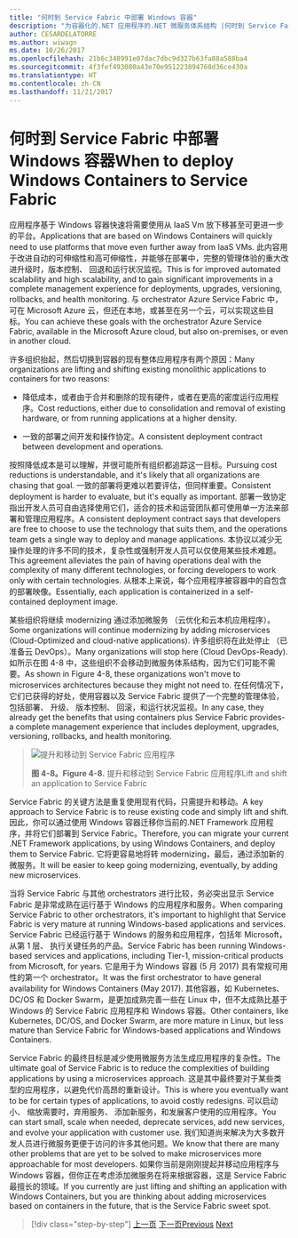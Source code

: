 ```yaml
---
title: "何时到 Service Fabric 中部署 Windows 容器"
description: "为容器化的.NET 应用程序的.NET 微服务体系结构 |何时到 Service Fabric 中部署 Windows 容器"
author: CESARDELATORRE
ms.author: wiwagn
ms.date: 10/26/2017
ms.openlocfilehash: 21b6c348991e07dac7dbc9d327b63fa88a588ba4
ms.sourcegitcommit: 4f3fef493080a43e70e951223894768d36ce430a
ms.translationtype: HT
ms.contentlocale: zh-CN
ms.lasthandoff: 11/21/2017
---
```

# <a name="when-to-deploy-windows-containers-to-service-fabric"></a><span data-ttu-id="e85d7-103">何时到 Service Fabric 中部署 Windows 容器</span><span class="sxs-lookup"><span data-stu-id="e85d7-103">When to deploy Windows Containers to Service Fabric</span></span>

<span data-ttu-id="e85d7-104">应用程序基于 Windows 容器快速将需要使用从 IaaS Vm 放下移甚至可更进一步的平台。</span><span class="sxs-lookup"><span data-stu-id="e85d7-104">Applications that are based on Windows Containers will quickly need to use platforms that move even further away from IaaS VMs.</span></span> <span data-ttu-id="e85d7-105">此内容用于改进自动的可伸缩性和高可伸缩性，并能够在部署中，完整的管理体验的重大改进升级时，版本控制、 回退和运行状况监视。</span><span class="sxs-lookup"><span data-stu-id="e85d7-105">This is for improved automated scalability and high scalability, and to gain significant improvements in a complete management experience for deployments, upgrades, versioning, rollbacks, and health monitoring.</span></span> <span data-ttu-id="e85d7-106">与 orchestrator Azure Service Fabric 中，可在 Microsoft Azure 云，但还在本地，或甚至在另一个云，可以实现这些目标。</span><span class="sxs-lookup"><span data-stu-id="e85d7-106">You can achieve these goals with the orchestrator Azure Service Fabric, available in the Microsoft Azure cloud, but also on-premises, or even in another cloud.</span></span>

<span data-ttu-id="e85d7-107">许多组织抬起，然后切换到容器的现有整体应用程序有两个原因：</span><span class="sxs-lookup"><span data-stu-id="e85d7-107">Many organizations are lifting and shifting existing monolithic applications to containers for two reasons:</span></span>

-   <span data-ttu-id="e85d7-108">降低成本，或者由于合并和删除的现有硬件，或者在更高的密度运行应用程序。</span><span class="sxs-lookup"><span data-stu-id="e85d7-108">Cost reductions, either due to consolidation and removal of existing hardware, or from running applications at a higher density.</span></span>

-   <span data-ttu-id="e85d7-109">一致的部署之间开发和操作协定。</span><span class="sxs-lookup"><span data-stu-id="e85d7-109">A consistent deployment contract between development and operations.</span></span>

<span data-ttu-id="e85d7-110">按照降低成本是可以理解，并很可能所有组织都追踪这一目标。</span><span class="sxs-lookup"><span data-stu-id="e85d7-110">Pursuing cost reductions is understandable, and it's likely that all organizations are chasing that goal.</span></span> <span data-ttu-id="e85d7-111">一致的部署将更难以若要评估，但同样重要。</span><span class="sxs-lookup"><span data-stu-id="e85d7-111">Consistent deployment is harder to evaluate, but it's equally as important.</span></span> <span data-ttu-id="e85d7-112">部署一致协定指出开发人员可自由选择使用它们，适合的技术和运营团队都可使用单一方法来部署和管理应用程序。</span><span class="sxs-lookup"><span data-stu-id="e85d7-112">A consistent deployment contract says that developers are free to choose to use the technology that suits them, and the operations team gets a single way to deploy and manage applications.</span></span> <span data-ttu-id="e85d7-113">本协议以减少无操作处理的许多不同的技术，复杂性或强制开发人员可以仅使用某些技术难题。</span><span class="sxs-lookup"><span data-stu-id="e85d7-113">This agreement alleviates the pain of having operations deal with the complexity of many different technologies, or forcing developers to work only with certain technologies.</span></span> <span data-ttu-id="e85d7-114">从根本上来说，每个应用程序被容器中的自包含的部署映像。</span><span class="sxs-lookup"><span data-stu-id="e85d7-114">Essentially, each application is containerized in a self-contained deployment image.</span></span>

<span data-ttu-id="e85d7-115">某些组织将继续 modernizing 通过添加微服务 （云优化和云本机应用程序）。</span><span class="sxs-lookup"><span data-stu-id="e85d7-115">Some organizations will continue modernizing by adding microservices (Cloud-Optimized and cloud-native applications).</span></span> <span data-ttu-id="e85d7-116">许多组织将在此处停止 （已准备云 DevOps）。</span><span class="sxs-lookup"><span data-stu-id="e85d7-116">Many organizations will stop here (Cloud DevOps-Ready).</span></span> <span data-ttu-id="e85d7-117">如所示在图 4-8 中，这些组织不会移动到微服务体系结构，因为它们可能不需要。</span><span class="sxs-lookup"><span data-stu-id="e85d7-117">As shown in Figure 4-8, these organizations won't move to microservices architectures because they might not need to.</span></span> <span data-ttu-id="e85d7-118">在任何情况下，它们已获得的好处，使用容器以及 Service Fabric 提供了一个完整的管理体验，包括部署、 升级、 版本控制、 回滚，和运行状况监视。</span><span class="sxs-lookup"><span data-stu-id="e85d7-118">In any case, they already get the benefits that using containers plus Service Fabric provides-a complete management experience that includes deployment, upgrades, versioning, rollbacks, and health monitoring.</span></span>

> ![提升和移动到 Service Fabric 应用程序](./media/image8.png)
>
> <span data-ttu-id="e85d7-120">**图 4-8。**</span><span class="sxs-lookup"><span data-stu-id="e85d7-120">**Figure 4-8.**</span></span> <span data-ttu-id="e85d7-121">提升和移动到 Service Fabric 应用程序</span><span class="sxs-lookup"><span data-stu-id="e85d7-121">Lift and shift an application to Service Fabric</span></span>

<span data-ttu-id="e85d7-122">Service Fabric 的关键方法是重复使用现有代码，只需提升和移动。</span><span class="sxs-lookup"><span data-stu-id="e85d7-122">A key approach to Service Fabric is to reuse existing code and simply lift and shift.</span></span> <span data-ttu-id="e85d7-123">因此，你可以通过使用 Windows 容器迁移你当前的.NET Framework 应用程序，并将它们部署到 Service Fabric。</span><span class="sxs-lookup"><span data-stu-id="e85d7-123">Therefore, you can migrate your current .NET Framework applications, by using Windows Containers, and deploy them to Service Fabric.</span></span> <span data-ttu-id="e85d7-124">它将更容易地将转 modernizing，最后，通过添加新的微服务。</span><span class="sxs-lookup"><span data-stu-id="e85d7-124">It will be easier to keep going modernizing, eventually, by adding new microservices.</span></span>

<span data-ttu-id="e85d7-125">当将 Service Fabric 与其他 orchestrators 进行比较，务必突出显示 Service Fabric 是非常成熟在运行基于 Windows 的应用程序和服务。</span><span class="sxs-lookup"><span data-stu-id="e85d7-125">When comparing Service Fabric to other orchestrators, it's important to highlight that Service Fabric is very mature at running Windows-based applications and services.</span></span> <span data-ttu-id="e85d7-126">Service Fabric 已经运行基于 Windows 的服务和应用程序，包括年 Microsoft，从第 1 层、 执行关键任务的产品。</span><span class="sxs-lookup"><span data-stu-id="e85d7-126">Service Fabric has been running Windows-based services and applications, including Tier-1, mission-critical products from Microsoft, for years.</span></span> <span data-ttu-id="e85d7-127">它是用于为 Windows 容器 (5 月 2017) 具有常规可用性的第一个 orchestrator。</span><span class="sxs-lookup"><span data-stu-id="e85d7-127">It was the first orchestrator to have general availability for Windows Containers (May 2017).</span></span> <span data-ttu-id="e85d7-128">其他容器，如 Kubernetes、 DC/OS 和 Docker Swarm，是更加成熟完善一些在 Linux 中，但不太成熟比基于 Windows 的 Service Fabric 应用程序和 Windows 容器。</span><span class="sxs-lookup"><span data-stu-id="e85d7-128">Other containers, like Kubernetes, DC/OS, and Docker Swarm, are more mature in Linux, but less mature than Service Fabric for Windows-based applications and Windows Containers.</span></span>

<span data-ttu-id="e85d7-129">Service Fabric 的最终目标是减少使用微服务方法生成应用程序的复杂性。</span><span class="sxs-lookup"><span data-stu-id="e85d7-129">The ultimate goal of Service Fabric is to reduce the complexities of building applications by using a microservices approach.</span></span> <span data-ttu-id="e85d7-130">这是其中最终要对于某些类型的应用程序，以避免代价高昂的重新设计。</span><span class="sxs-lookup"><span data-stu-id="e85d7-130">This is where you eventually want to be for certain types of applications, to avoid costly redesigns.</span></span> <span data-ttu-id="e85d7-131">可以启动小、 缩放需要时，弃用服务、 添加新服务，和发展客户使用的应用程序。</span><span class="sxs-lookup"><span data-stu-id="e85d7-131">You can start small, scale when needed, deprecate services, add new services, and evolve your application with customer use.</span></span> <span data-ttu-id="e85d7-132">我们知道尚来解决为大多数开发人员进行微服务更便于访问的许多其他问题。</span><span class="sxs-lookup"><span data-stu-id="e85d7-132">We know that there are many other problems that are yet to be solved to make microservices more approachable for most developers.</span></span> <span data-ttu-id="e85d7-133">如果你当前是刚刚提起并移动应用程序与 Windows 容器，但你正在考虑添加微服务在将来根据容器，这是 Service Fabric 最擅长的领域。</span><span class="sxs-lookup"><span data-stu-id="e85d7-133">If you currently are just lifting and shifting an application with Windows Containers, but you are thinking about adding microservices based on containers in the future, that is the Service Fabric sweet spot.</span></span>

>[!div class="step-by-step"]
<span data-ttu-id="e85d7-134">[上一页](when-to-deploy-windows-containers-to-azure-vms-iaas-cloud.md)
[下一页](when-to-deploy-windows-containers-to-azure-container-service-kubernetes.md)</span><span class="sxs-lookup"><span data-stu-id="e85d7-134">[Previous](when-to-deploy-windows-containers-to-azure-vms-iaas-cloud.md)
[Next](when-to-deploy-windows-containers-to-azure-container-service-kubernetes.md)</span></span>
